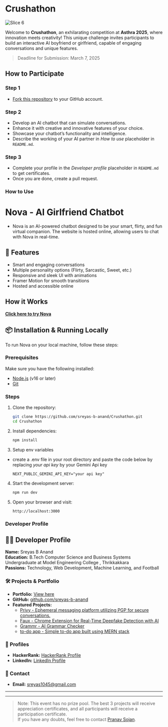# Crushathon
![Slice 6](https://github.com/user-attachments/assets/89e3f3e2-bcfa-4483-bfea-e3e2f5439c00)

Welcome to **Crushathon**, an exhilarating competition at **Asthra 2025**, where innovation meets creativity! This unique challenge invites participants to build an interactive AI boyfriend or girlfriend, capable of engaging conversations and unique features.

> Deadline for Submission: March 7, 2025

## How to Participate
### Step 1
- [Fork this repository](https://github.com/nexussjcet/Crushathon/fork) to your GitHub account.

### Step 2
- Develop an AI chatbot that can simulate conversations.
- Enhance it with creative and innovative features of your choice.
- Showcase your chatbot’s functionality and intelligence.
- Describe the working of your AI partner in _How to use_ placeholder in `README.md`.

### Step 3
- Complete your profile in the _Developer profile_ placeholder in `README.md` to get certificates.
- Once you are done, create a pull request.


### How to Use

# Nova - AI Girlfriend Chatbot
- Nova is an AI-powered chatbot designed to be your smart, flirty, and fun virtual companion. The website is hosted       online, allowing users to chat with Nova in real-time.

## 🚀 Features
- Smart and engaging conversations
- Multiple personality options (Flirty, Sarcastic, Sweet, etc.)
- Responsive and sleek UI with animations
- Framer Motion for smooth transitions
- Hosted and accessible online

## How it Works

**[Click here to try Nova](https://your-hosted-link.com)**

## 📦 Installation & Running Locally
To run Nova on your local machine, follow these steps:

### Prerequisites
Make sure you have the following installed:
- [Node.js](https://nodejs.org/) (v16 or later)
- [Git](https://git-scm.com/)

### Steps
1. Clone the repository:
   ```sh
   git clone https://github.com/sreyas-b-anand/Crushathon.git
   cd Crushathon
   ```
2. Install dependencies:
   ```sh
   npm install
   ```
3. Setup env variables
- create a .env file in your root directory and paste the code below by replacing *your api key* by your Gemini Api key
    ```
    NEXT_PUBLIC_GEMINI_API_KEY="your api key"
    ```
4. Start the development server:
   ```sh
   npm run dev
   ```
4. Open your browser and visit:
   ```
   http://localhost:3000
   ```


### Developer Profile

## 👨‍💻 Developer Profile
**Name:** Sreyas B Anand  
**Education:** B.Tech Computer Science and Business Systems Undergraduate at Model Engineering College , Thrikkakkara  
**Passions:** Technology, Web Development, Machine Learning, and Football  

### 🛠 Projects & Portfolio
- **Portfolio:** [View here](https://sreyas-me.vercel.app/)
- **GitHub:** [github.com/sreyas-b-anand](https://github.com/sreyas-b-anand)
- **Featured Projects:**
  - [Privy - Ephemeral messaging platform utilizing PGP for secure conversations.](https://privy.abhayyy.tech/)
  - [Faux - Chrome Extension for Real-Time Deepfake Detection with AI](https://fauxdetector.vercel.app/)
  - [Grammr - AI Grammar Checker](https://grammr.vercel.app/)
  - [to-do app - Simple to-do app built using MERN stack](https://github.com/sreyas-b-anand/todo-mern)

### 🔗 Profiles
- **HackerRank:** [HackerRank Profile](https://www.hackerrank.com/profile/sreyas1045)
- **LinkedIn:** [LinkedIn Profile](https://www.linkedin.com/in/sreyas-b-anand/)


### 📩 Contact
- **Email:** sreyas1045@gmail.com

---
--- 
> Note:
> This event has no prize pool. The best 3 projects will receive appreciation certificates, and all participants will receive a participation certificate.  
> If you have any doubts, feel free to contact [Pranav Sojan](https://wa.me/918113015528).

